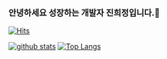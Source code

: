 ### 안녕하세요 성장하는 개발자 진희정입니다.👋
[![Hits](https://hits.seeyoufarm.com/api/count/incr/badge.svg?url=https%3A%2F%2Fgithub.com%2Foctoberjin11)](https://hits.seeyoufarm.com)
<!--
**octoberjin11/octoberjin11** is a ✨ _special_ ✨ repository because its `README.md` (this file) appears on your GitHub profile..

Here are some ideas to get you started:

- 🔭 I’m currently working on ...
- 🌱 I’m currently learning ...
- 👯 I’m looking to collaborate on ...
- 🤔 I’m looking for help with ...
- 💬 Ask me about ...
- 📫 How to reach me: ...
- 😄 Pronouns: ...
- ⚡ Fun fact: ...
-->

[![github stats](https://github-readme-stats.vercel.app/api?username=octoberjin11&show_icons=true&hide_border=true)](https://github.com/octoberjin11)
[![Top Langs](https://github-readme-stats.vercel.app/api/top-langs/?username=octoberjin11&layout=compact)](https://github.com/octoberjin11)
